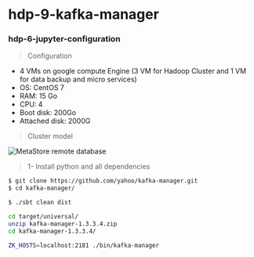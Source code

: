 # hdp-9-kafka-manager

### hdp-6-jupyter-configuration

> Configuration
- 4 VMs on google compute Engine (3 VM for Hadoop Cluster and 1 VM for data backup and micro services)
- OS: CentOS 7
- RAM: 15 Go
- CPU: 4
- Boot disk: 200Go
- Attached disk: 2000G

> Cluster model

![MetaStore remote database](https://github.com/gamboabdoulraoufou/hdp-1-host-config/blob/master/img/archi_v2.png)


> 1- Install python and all dependencies
```sh
$ git clone https://github.com/yahoo/kafka-manager.git
$ cd kafka-manager/

$ ./sbt clean dist

cd target/universal/
unzip kafka-manager-1.3.3.4.zip
cd kafka-manager-1.3.3.4/

ZK_HOSTS=localhost:2181 ./bin/kafka-manager

  ```
  
 
